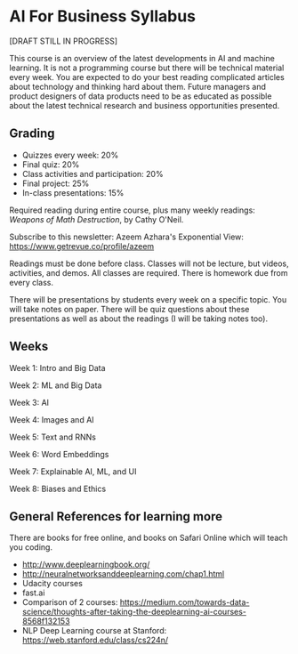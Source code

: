 # AI For Business Syllabus

[DRAFT STILL IN PROGRESS]

This course is an overview of the latest developments in AI and machine learning. It is not a programming course but there will be technical material every week.  You are expected to do your best reading complicated articles about technology and thinking hard about them.  Future managers and product designers of data products need to be as educated as possible about the latest technical research and business opportunities presented.


## Grading

* Quizzes every week: 20%
* Final quiz: 20%
* Class activities and participation: 20%
* Final project: 25%
* In-class presentations: 15%

Required reading during entire course, plus many weekly readings:  *Weapons of Math Destruction*, by Cathy O'Neil.

Subscribe to this newsletter: Azeem Azhara's Exponential View:
https://www.getrevue.co/profile/azeem

Readings must be done before class.  Classes will not be lecture, but videos, activities, and demos.  All classes are required.  There is homework due from every class.

There will be presentations by students every week on a specific topic. You will take notes on paper.  There will be quiz questions about these presentations as well as about the readings (I will be taking notes too).


## Weeks


Week 1: Intro and Big Data

Week 2:  ML and Big Data

Week 3: AI

Week 4:  Images and AI

Week 5: Text and RNNs

Week 6: Word Embeddings 

Week 7:  Explainable AI, ML, and UI

Week 8:  Biases and Ethics


##  General References for learning more

There are books for free online, and books on Safari Online which will teach you coding.

* http://www.deeplearningbook.org/
* http://neuralnetworksanddeeplearning.com/chap1.html
* Udacity courses
* fast.ai
* Comparison of 2 courses:
https://medium.com/towards-data-science/thoughts-after-taking-the-deeplearning-ai-courses-8568f132153
* NLP Deep Learning course at Stanford:
https://web.stanford.edu/class/cs224n/





